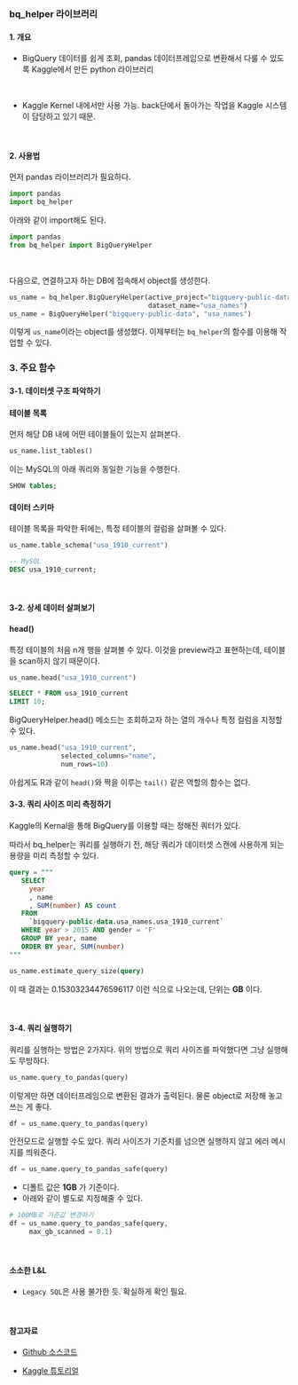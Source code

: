 ### bq_helper 라이브러리

#### 1. 개요
* BigQuery 데이터를 쉽게 조회, pandas 데이터프레임으로 변환해서 다룰 수 있도록 Kaggle에서 만든 python 라이브러리

<br>

* Kaggle Kernel 내에서만 사용 가능. back단에서 돌아가는 작업을 Kaggle 시스템이 담당하고 있기 때문.

<br>

#### 2. 사용법
먼저 pandas 라이브러리가 필요하다.
```Python
import pandas
import bq_helper
```

아래와 같이 import해도 된다.
```Python
import pandas
from bq_helper import BigQueryHelper
```

<br>

다음으로, 연결하고자 하는 DB에 접속해서 object를 생성한다.

```python
us_name = bq_helper.BigQueryHelper(active_project="bigquery-public-data",
                                   dataset_name="usa_names")
us_name = BigQueryHelper("bigquery-public-data", "usa_names")
```
이렇게 `us_name`이라는 object를 생성했다. 이제부터는 `bq_helper`의 함수를 이용해 작업할 수 있다.
<br>


### 3. 주요 함수
#### 3-1. 데이터셋 구조 파악하기

#### 테이블 목록
먼저 해당 DB 내에 어떤 테이블들이 있는지 살펴본다.

```Python
us_name.list_tables()
```
이는 MySQL의 아래 쿼리와 동일한 기능을 수행한다.

```sql
SHOW tables;
```

#### 데이터 스키마

테이블 목록을 파악한 뒤에는, 특정 테이블의 컬럼을 살펴볼 수 있다.

```python
us_name.table_schema("usa_1910_current")
```
```sql
-- MySQL
DESC usa_1910_current;
```

<br>


#### 3-2. 상세 데이터 살펴보기
#### head()

특정 테이블의 처음 n개 행을 살펴볼 수 있다.
이것을 preview라고 표현하는데, 테이블을 scan하지 않기 때문이다.

```Python
us_name.head("usa_1910_current")
```
```sql
SELECT * FROM usa_1910_current
LIMIT 10;
```

BigQueryHelper.head() 메소드는 조회하고자 하는 열의 개수나 특정 컬럼을 지정할 수 있다.

```python
us_name.head("usa_1910_current",
             selected_columns="name",
             num_rows=10)
```

아쉽게도 R과 같이 `head()`와 짝을 이루는 `tail()` 같은 역할의 함수는 없다.


#### 3-3. 쿼리 사이즈 미리 측정하기
Kaggle의 Kernal을 통해 BigQuery를 이용할 때는 정해진 쿼터가 있다.


따라서 bq_helper는 쿼리를 실행하기 전, 해당 쿼리가 데이터셋 스캔에 사용하게 되는 용량을 미리 측정할 수 있다.

```sql
query = """
   SELECT
     year
     , name
     , SUM(number) AS count
   FROM
     `bigquery-public-data.usa_names.usa_1910_current`
   WHERE year > 2015 AND gender = 'F'
   GROUP BY year, name  
   ORDER BY year, SUM(number)  
"""

us_name.estimate_query_size(query)
```

이 때 결과는 0.15303234476596117 이런 식으로 나오는데, 단위는 __GB__ 이다.

<br>

#### 3-4. 쿼리 실행하기
쿼리를 실행하는 방법은 2가지다.
위의 방법으로 쿼리 사이즈를 파악했다면 그냥 실행해도 무방하다.

```python
us_name.query_to_pandas(query)
```
이렇게만 하면 데이터프레임으로 변환된 결과가 출력된다.
물론 object로 저장해 놓고 쓰는 게 좋다.

```python
df = us_name.query_to_pandas(query)
```

안전모드로 실행할 수도 있다.
쿼리 사이즈가 기준치를 넘으면 실행하지 않고 에러 메시지를 띄워준다.

```python
df = us_name.query_to_pandas_safe(query)
```

* 디폴트 값은 __1GB__ 가 기준이다.
* 아래와 같이 별도로 지정해줄 수 있다.

```python
# 100MB로 기준값 변경하기
df = us_name.query_to_pandas_safe(query,
     max_gb_scanned = 0.1)
```

<br>

#### 소소한 L&L
* `Legacy SQL`은 사용 불가한 듯. 확실하게 확인 필요.


<br>

#### 참고자료
* <a href="
https://github.com/SohierDane/BigQuery_Helper/blob/master/bq_helper.py"> Github 소스코드
</a>

* <a href="https://www.kaggle.com/dansbecker/getting-started-with-sql-and-bigquery"> Kaggle 튜토리얼
</a>
